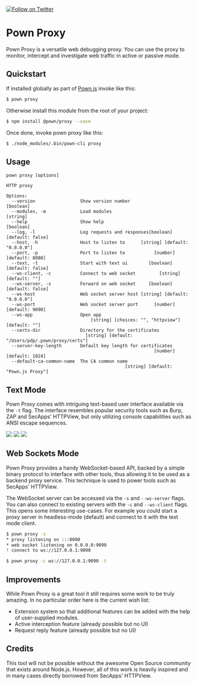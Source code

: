 [![Follow on Twitter](https://img.shields.io/twitter/follow/pownjs.svg?logo=twitter)](https://twitter.com/pownjs)

# Pown Proxy

Pown Proxy is a versatile web debugging proxy. You can use the proxy to monitor, intercept and investigate web traffic in active or passive mode.

## Quickstart

If installed globally as part of [Pown.js](https://github.com/pownjs/pown) invoke like this:

```sh
$ pown proxy
```

Otherwise install this module from the root of your project:

```sh
$ npm install @pown/proxy --save
```

Once done, invoke pown proxy like this:

```sh
$ ./node_modules/.bin/pown-cli proxy
```

## Usage

```
pown proxy [options]

HTTP proxy

Options:
  --version                 Show version number                        [boolean]
  --modules, -m             Load modules                                [string]
  --help                    Show help                                  [boolean]
  --log, -l                 Log requests and responses[boolean] [default: false]
  --host, -h                Host to listen to      [string] [default: "0.0.0.0"]
  --port, -p                Port to listen to           [number] [default: 8080]
  --text, -t                Start with text ui        [boolean] [default: false]
  --ws-client, -c           Connect to web socket         [string] [default: ""]
  --ws-server, -s           Forward on web socket     [boolean] [default: false]
  --ws-host                 Web socket server host [string] [default: "0.0.0.0"]
  --ws-port                 Web socket server port      [number] [default: 9090]
  --ws-app                  Open app
                                [string] [choices: "", "httpview"] [default: ""]
  --certs-dir               Directory for the certificates
                              [string] [default: "/Users/pdp/.pown/proxy/certs"]
  --server-key-length       Default key length for certificates
                                                        [number] [default: 1024]
  --default-ca-common-name  The CA common name
                                             [string] [default: "Pown.js Proxy"]
```

## Text Mode

Pown Proxy comes with intriguing text-based user interface available via the `-t` flag. The interface resembles popular security tools such as Burp, ZAP and SecApps' HTTPView, but only utilizing console capabilities such as ANSI escape sequences.

![](https://media.githubusercontent.com/media/pownjs/pown-proxy/master/screenshots/01.png)
![](https://media.githubusercontent.com/media/pownjs/pown-proxy/master/screenshots/02.png)
![](https://media.githubusercontent.com/media/pownjs/pown-proxy/master/screenshots/03.png)

## Web Sockets Mode

Pown Proxy provides a handy WebSocket-based API, backed by a simple binary protocol to interface with other tools, thus allowing it to be used as a backend proxy service. This technique is used to power tools such as SecApps' HTTPView.

The WebSocket server can be accessed via the `-s` and `--ws-server` flags. You can also connect to existing servers with the `-c` and `--ws-client` flags. This opens some interesting use-cases. For example you could start a proxy server in headless-mode (default) and connect to it with the text mode client.

```sh
$ pown proxy -s
* proxy listening on :::8080
* web socket listening on 0.0.0.0:9090
! connect to ws://127.0.0.1:9090
```

```sh
$ pown proxy -c ws://127.0.0.1:9090 -t
```

## Improvements

While Pown Proxy is a great tool it still requires some work to be truly amazing. In no particular order here is the current wish list:

* Extension system so that additional features can be added with the help of user-supplied modules.
* Active interception feature (already possible but no UI)
* Request reply feature (already possible but no UI)

## Credits

This tool will not be possible without the awesome Open Source community that exists around Node.js. However, all of this work is heavily inspired and in many cases directly borrowed from SecApps' HTTPView.
